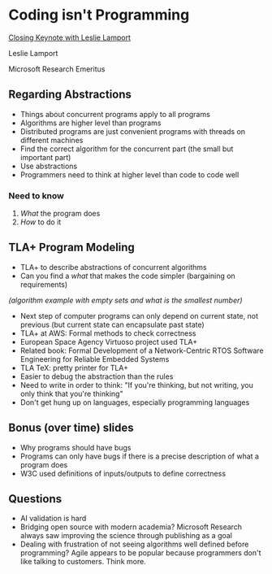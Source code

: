 # Coding isn't Programming

[Closing Keynote with Leslie Lamport](https://www.socallinuxexpo.org/scale/22x/presentations/closing-keynote-leslie-lamport)

Leslie Lamport

Microsoft Research Emeritus

## Regarding Abstractions
- Things about concurrent programs apply to all programs
- Algorithms are higher level than programs
- Distributed programs are just convenient programs with threads on different machines
- Find the correct algorithm for the concurrent part (the small but important part)
- Use abstractions
- Programmers need to think at higher level than code to code well

### Need to know
1. *What* the program does
2. *How* to do it 

## TLA+ Program Modeling
- TLA+ to describe abstractions of concurrent algorithms
- Can you find a *what* that makes the code simpler (bargaining on requirements)

_(algorithm example with empty sets and what is the smallest number)_

- Next step of computer programs can only depend on current state, not previous (but current state can encapsulate past state) 
- TLA+ at AWS: Formal methods to check correctness
- European Space Agency Virtuoso project used TLA+
- Related book: Formal Development of a Network-Centric RTOS Software Engineering for Reliable Embedded Systems
- TLA TeX: pretty printer for TLA+
- Easier to debug the abstraction than the rules
- Need to write in order to think: "If you're thinking, but not writing, you only think that you're thinking"
- Don't get hung up on languages, especially programming languages

## Bonus (over time) slides
- Why programs should have bugs
- Programs can only have bugs if there is a precise description of what a program does
- W3C used definitions of inputs/outputs to define correctness

## Questions
- AI validation is hard
- Bridging open source with modern academia? Microsoft Research always saw improving the science through publishing as a goal
- Dealing with frustration of not seeing algorithms well defined before programming? Agile appears to be popular because programmers don't like talking to customers. Think more.
